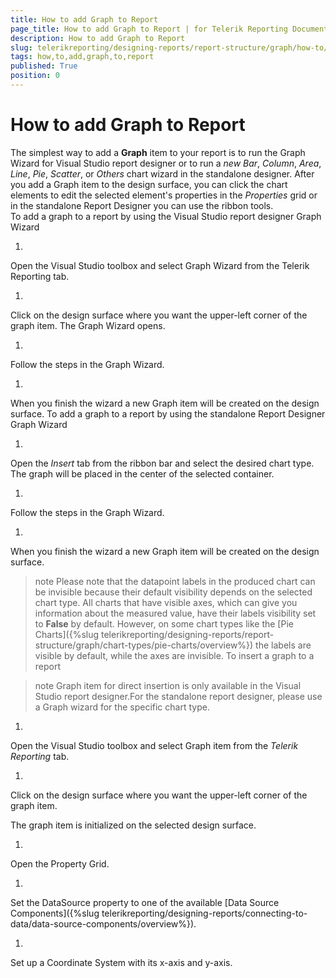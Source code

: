```yaml
---
title: How to add Graph to Report
page_title: How to add Graph to Report | for Telerik Reporting Documentation
description: How to add Graph to Report
slug: telerikreporting/designing-reports/report-structure/graph/how-to/how-to-add-graph-to-report
tags: how,to,add,graph,to,report
published: True
position: 0
---
```


# How to add Graph to Report



The simplest way to add a __Graph__ item to your report is to run the Graph Wizard for Visual Studio report designer or to run 
        a *new Bar*, *Column*, *Area*, *Line*, 
        *Pie*, *Scatter*, or *Others* chart wizard in the standalone designer. 
        After you add a Graph item to the design surface, you can click the chart elements to edit the selected element's properties in the 
        *Properties* grid or in the standalone Report Designer you can use the ribbon tools.        
      To add a graph to a report by using the Visual Studio report designer Graph Wizard

1. 

Open the Visual Studio toolbox and select Graph Wizard from the Telerik Reporting tab.

1. 

Click on the design surface where you want the upper-left corner of the graph item.
              The Graph Wizard opens.
            

1. 

Follow the steps in the Graph Wizard.

1. 

When you finish the wizard a new Graph item will be created on the design surface. To add a graph to a report by using the standalone Report Designer Graph Wizard

1. 

Open the *Insert* tab from the ribbon bar and select the desired chart type.
            The graph will be placed in the center of the selected container.

1. 

Follow the steps in the Graph Wizard.

1. 

When you finish the wizard a new Graph item will be created on the design surface. 

>note Please note that the datapoint labels in the produced chart can be invisible because their default visibility depends on the selected chart type.          All charts that have visible axes, which can give you information about the measured value, have their labels visibility set to           __False__  by default. However, on some chart types like the [Pie Charts]({%slug telerikreporting/designing-reports/report-structure/graph/chart-types/pie-charts/overview%})          the labels are visible by default, while the axes are invisible.
To insert a graph to a report

>note Graph item for direct insertion is only available in the Visual Studio report designer.For the     		standalone report designer, please use a Graph wizard for the specific chart type.


1. 

Open the Visual Studio toolbox and select Graph item from the *Telerik Reporting* tab.

1. 

Click on the design surface where you want the upper-left corner of the graph item.

The graph item is initialized on the selected design surface.

1. 

Open the Property Grid.

1. 

Set the DataSource property to one of the available [Data Source Components]({%slug telerikreporting/designing-reports/connecting-to-data/data-source-components/overview%}).

1. 

Set up a Coordinate System with its x-axis and y-axis.
